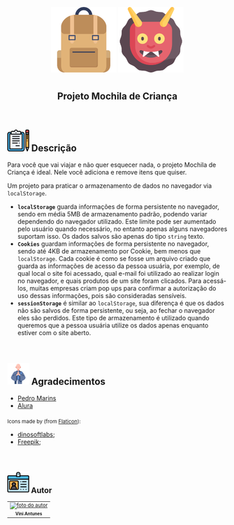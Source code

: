 <p align="center">
  <img src="img/mochila.png" float="center" width=150px/>
  <img src="img/demonio.png" float="center" width=150px/>
</p>
    
<h1 align="center">
  <h2 align="center"><strong align="center">Projeto Mochila de Criança</strong></h2>
</h1>

<br>

<h2><img src="img/descricao.png" width=50px/> Descrição </h2>

<p>
  Para você que vai viajar e não quer esquecer nada, o projeto Mochila de Criança é ideal. Nele você adiciona e remove itens que quiser.
</p>
<p>
  Um projeto para praticar o armazenamento de dados no navegador via <code>localStorage</code>.
</p>
<p>
  <ul>
    <li>
      <strong><code>localStorage</code></strong> guarda informações de forma persistente no navegador, sendo em média 5MB de armazenamento padrão, podendo variar dependendo do navegador utilizado. Este limite pode ser aumentado pelo usuário quando necessário, no entanto apenas alguns navegadores suportam isso. Os dados salvos são apenas do tipo <code>string</code> texto.
    </li>
    <li>
      <strong><code>Cookies</code></strong> guardam informações de forma persistente no navegador, sendo até 4KB de armazenamento por Cookie, bem menos que <code>localStorage</code>. Cada cookie é como se fosse um arquivo criado que guarda as informações de acesso da pessoa usuária, por exemplo, de qual local o site foi acessado, qual e-mail foi utilizado ao realizar login no navegador, e quais produtos de um site foram clicados. Para acessá-los, muitas empresas criam pop ups para confirmar a autorização do uso dessas informações, pois são consideradas sensíveis.
    </li>
    <li>
      <strong><code>sessionStorage</code></strong> é similar ao <code>localStorage</code>, sua diferença é que os dados não são salvos de forma persistente, ou seja, ao fechar o navegador eles são perdidos. Este tipo de armazenamento é utilizado quando queremos que a pessoa usuária utilize os dados apenas enquanto estiver com o site aberto.
    </li>
  </ul>
</p>
<br>

<h2><img src="img/agradecimentos.svg" width=50px/> Agradecimentos </h2>

<ul>
  <li><a href="https://www.linkedin.com/in/pedromarins/" target="_blank"> Pedro Marins </a></li>
  <li><a href="https://www.alura.com.br/" target="_blank"> Alura </a></li>
</ul>

<p>
  <sub>
    <adress>
      Icons made by (from <a href="https://www.flaticon.com/br/" target="_blank" title="Flaticon"> Flaticon</a>):
      <ul>
        <li><a href="https://www.flaticon.com/br/autores/dinosoftlabs" target="_blank" title="dinosoftlabs">dinosoftlabs</a>;</li>
        <li><a href="https://www.flaticon.com/br/autores/freepik" target="_blank" title="Freepik">Freepik</a>;</li>
      </ul>
    </adress>
  <sub>
</p>

<br>

<h2><img src="img/autor.svg" width=50px/> Autor </h2>

<table>
  <tr>
    <td align="center"><a href="https://www.linkedin.com/in/vini-antunes/" target="_blank"><img src="https://avatars0.githubusercontent.com/u/57882903?s=460&u=caee8cc76060b036952e169feba0449f2d43519e&v=4" width="140px;" alt="foto do autor"/><br /><sub><b>Vini Antunes</b></sub></a><br /></td>
  <tr>
</table>

<br>

